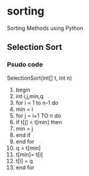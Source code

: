 # sorting
Sorting Methods using Python

## Selection Sort

### Psudo code
SelectionSort(int[] t, int n)

1. begin
2. int i,j,min,q
3. for i = 1 to n-1 do
4. min = i
5. for j = i+1 TO n do
6. if t[j] < t[min] then
7. min = j
8. end if
9. end for
10. q = t[min]
11. t[min]= t[i]
12. t[i] = q
13. end for
